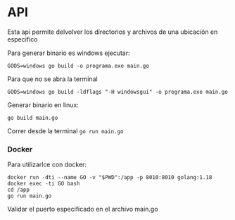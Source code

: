 # API
Esta api permite delvolver los directorios y archivos de una ubicación en especifico

Para generar binario es windows ejecutar: 

`GOOS=windows go build -o programa.exe main.go`

Para que no se abra la terminal

`GOOS=windows go build -ldflags "-H windowsgui" -o programa.exe main.go`

Generar binario en linux:

`go build main.go `

Correr desde la terminal
`go run main.go`

### Docker

Para utilizarlce con docker: 

	docker run -dti --name GO -v "$PWD":/app -p 8010:8010 golang:1.18
	docker exec -ti GO bash
	cd /app
	go run main.go

Validar el puerto especificado en el archivo main.go